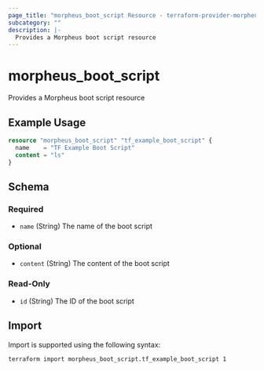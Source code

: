 ```yaml
---
page_title: "morpheus_boot_script Resource - terraform-provider-morpheus"
subcategory: ""
description: |-
  Provides a Morpheus boot script resource
---
```


# morpheus_boot_script

Provides a Morpheus boot script resource

## Example Usage

```terraform
resource "morpheus_boot_script" "tf_example_boot_script" {
  name    = "TF Example Boot Script"
  content = "ls"
}
```

<!-- schema generated by tfplugindocs -->
## Schema

### Required

- `name` (String) The name of the boot script

### Optional

- `content` (String) The content of the boot script

### Read-Only

- `id` (String) The ID of the boot script

## Import

Import is supported using the following syntax:

```shell
terraform import morpheus_boot_script.tf_example_boot_script 1
```
